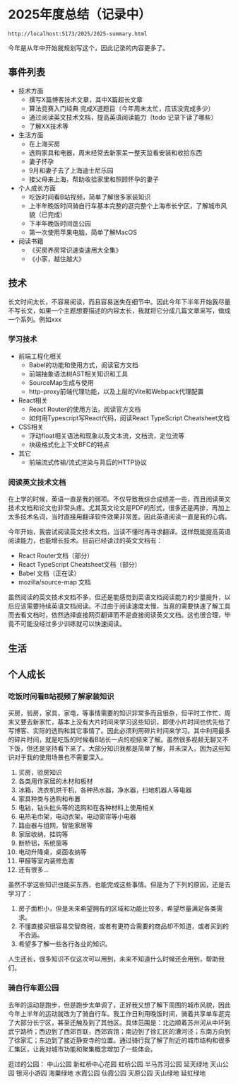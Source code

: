 # 2025年度总结（记录中）

```
http://localhost:5173/2025/2025-summary.html
```

今年是从年中开始就规划写这个，因此记录的内容更多了。

## 事件列表

* 技术方面
  * 撰写X篇博客技术文章，其中X篇超长文章
  * 算法竞赛入门经典 完成X道题目（今年周末太忙，应该没完成多少）
  * 通过阅读英文技术文档，提高英语阅读能力（todo 记录下读了哪些）
  * 了解XX技术等
* 生活方面
  * 在上海买房
  * 选购家具和电器，周末经常去新家呆一整天监看安装和收拾东西
  * 妻子怀孕
  * 9月和妻子去了上海迪士尼乐园
  * 接父母来上海，帮助收拾家里和照顾怀孕的妻子
* 个人成长方面
  * 吃饭时间看B站视频，简单了解很多家装知识
  * 上半年晚饭时间骑自行车基本完整的逛完整个上海市长宁区，了解城市风貌（已完成）
  * 下半年晚饭时间逛公园
  * 第一次使用苹果电脑，简单了解MacOS
* 阅读书籍
  * 《买房养房常识速查速用大全集》
  * 《小家，越住越大》

## 技术

长文时间太长，不容易阅读，而且容易迷失在细节中。因此今年下半年开始我尽量不写长文，如果一个主题想要描述的内容太长，我就将它分成几篇文章来写，做成一个系列。例如xxx


### 学习技术

* 前端工程化相关
  * Babel的功能和使用方式，阅读官方文档
  * 前端抽象语法树AST相关知识和工具
  * SourceMap生成与使用
  * http-proxy前端代理功能，以及上层的Vite和Webpack代理配置
* React相关
  * React Router的使用方法，阅读官方文档
  * 如何用Typescript写React代码，阅读React TypeScript Cheatsheet文档
* CSS相关
  * 浮动float相关语法和现象以及文本流，文档流，定位流等
  * 块级格式化上下文BFC的特点
* 其它
  * 前端流式传输/流式渲染与背后的HTTP协议


### 阅读英文技术文档
在上学的时候，英语一直是我的弱项。不仅导致我综合成绩差一些，而且阅读英文技术文档和论文也非常头疼。尤其英文论文是PDF的形式，很多还是两排，再加上太多技术名词，当时直接用翻译软件效果非常差。因此英语阅读一直是我的心病。

今年开始，我尝试阅读英文技术文档，当读不懂时再寻求翻译。这样既能提高英语阅读能力，也能增长技术。目前已经读过的英文文档有：

* React Router文档（部分）
* React TypeScript Cheatsheet文档（部分）
* Babel 文档（正在读）
* mozilla/source-map 文档

虽然阅读的英文技术文档不多，但还是能感觉到英语文档阅读能力的少量提升，以后应该需要持续英语文档阅读。不过由于阅读速度太慢，当真的需要快速了解工具而去看文档时，依然选择直接网页翻译而不是直接阅读英文文档。这也很合理，毕竟不可能没经过多少训练就可以快速阅读。

## 生活



## 个人成长

### 吃饭时间看B站视频了解家装知识
买房，验房，家具，家电，等事情需要的知识非常多而且很杂，但平时工作忙，周末又要去新家忙，基本上没有大片时间来学习这些知识，即使小片时间也优先给了写博客、实际的选购和其它事情了。因此必须利用碎片时间来学习。其中利用最多的碎片时间，就是吃饭的时候看B站长一点的视频来了解。虽然很多视频无聊又不下饭，但还是坚持看下来了。大部分知识我都是简单了解，并未深入，因为这些知识对于我的使用场景也不需要深入。

1. 买房，验房知识
2. 各类用作家居的木材和板材
3. 冰箱，洗衣机烘干机，各种热水器，净水器，扫地机器人等电器
4. 家具种类与选购和布置
5. 电钻，钻头批头等的选购和在各种材料上使用相关
6. 电热毛巾架，电动衣架，电动窗帘等小电器
7. 路由器与组网，智能家居等
8. 家居收纳，挂钩等
9. 断桥铝，系统窗等
10. 电动升降桌，桌面收纳等
11. 甲醛等室内装修危害
12. 还有很多...

虽然不学这些知识也能买东西，也能完成这些事情。但是为了下列的原因，还是去学习了：

1. 房子面积小，但是未来希望拥有的区域和功能比较多，希望尽量满足各类需求。
2. 不懂直接买很容易交智商税，或者有更符合需要的商品却不知道，或者买到的不合适。
3. 希望多了解一些各行各业的知识。

人生还长，很多知识不仅这次可以用到，未来不知道什么时候还会用到，帮助我们。

### 骑自行车逛公园
去年的运动是跑步，但是跑步太单调了，正好我又想了解下周围的城市风貌，因此今年上半年的运动就改为了骑自行车。我工作日利用晚饭时间，骑着共享单车逛完了大部分长宁区，甚至还触及到了其他区。具体范围是：北边顺着苏州河从中环到武宁路桥；西边到了西郊百联，西郊宾馆；南边到了徐汇区的漕河泾；东南方向到了徐家汇；东边到了接近静安寺的位置。通过骑行我了解了附近的城市结构和很多汇集区，让我对城市功能和聚集概念增加了一些体会。

逛过的公园： 中山公园 新虹桥中心花园 虹桥公园 半马苏河公园 延天绿地 天山公园 银河小游园 海粟绿地 水霞公园 仙霞公园 天原公园 天山绿地 延虹绿地

